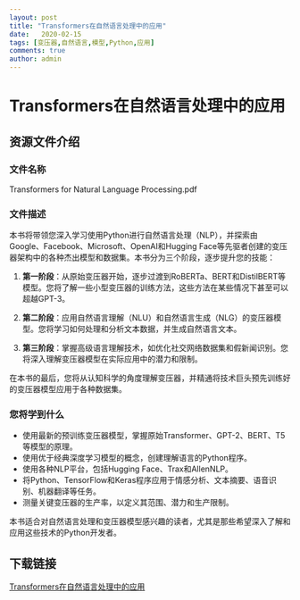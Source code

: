 ```yaml
---
layout: post
title: "Transformers在自然语言处理中的应用"
date:   2020-02-15
tags: [变压器,自然语言,模型,Python,应用]
comments: true
author: admin
---
```

# Transformers在自然语言处理中的应用

## 资源文件介绍

### 文件名称
Transformers for Natural Language Processing.pdf

### 文件描述
本书将带领您深入学习使用Python进行自然语言处理（NLP），并探索由Google、Facebook、Microsoft、OpenAI和Hugging Face等先驱者创建的变压器架构中的各种杰出模型和数据集。本书分为三个阶段，逐步提升您的技能：

1. **第一阶段**：从原始变压器开始，逐步过渡到RoBERTa、BERT和DistilBERT等模型。您将了解一些小型变压器的训练方法，这些方法在某些情况下甚至可以超越GPT-3。

2. **第二阶段**：应用自然语言理解（NLU）和自然语言生成（NLG）的变压器模型。您将学习如何处理和分析文本数据，并生成自然语言文本。

3. **第三阶段**：掌握高级语言理解技术，如优化社交网络数据集和假新闻识别。您将深入理解变压器模型在实际应用中的潜力和限制。

在本书的最后，您将从认知科学的角度理解变压器，并精通将技术巨头预先训练好的变压器模型应用于各种数据集。

### 您将学到什么
- 使用最新的预训练变压器模型，掌握原始Transformer、GPT-2、BERT、T5等模型的原理。
- 使用优于经典深度学习模型的概念，创建理解语言的Python程序。
- 使用各种NLP平台，包括Hugging Face、Trax和AllenNLP。
- 将Python、TensorFlow和Keras程序应用于情感分析、文本摘要、语音识别、机器翻译等任务。
- 测量关键变压器的生产率，以定义其范围、潜力和生产限制。

本书适合对自然语言处理和变压器模型感兴趣的读者，尤其是那些希望深入了解和应用这些技术的Python开发者。

## 下载链接

[Transformers在自然语言处理中的应用](https://pan.quark.cn/s/901091916672)